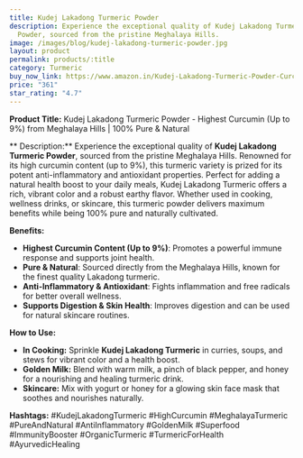 ```yaml
---
title: Kudej Lakadong Turmeric Powder
description: Experience the exceptional quality of Kudej Lakadong Turmeric
  Powder, sourced from the pristine Meghalaya Hills.
image: /images/blog/kudej-lakadong-turmeric-powder.jpg
layout: product
permalink: products/:title
category: Turmeric
buy_now_link: https://www.amazon.in/Kudej-Lakadong-Turmeric-Powder-Curcumin/dp/B09DLCKHFP/ref=sxin_13_pa_sp_search_thematic_sspa?content-id=amzn1.sym.5f0af06c-b5c9-4e71-bd04-2954cdf89bd6%3Aamzn1.sym.5f0af06c-b5c9-4e71-bd04-2954cdf89bd6&tag=ayushmonk-21
price: "361"
star_rating: "4.7"
---
```

**Product Title:** Kudej Lakadong Turmeric Powder - Highest Curcumin (Up to 9%) from Meghalaya Hills | 100% Pure & Natural

** Description:**
Experience the exceptional quality of **Kudej Lakadong Turmeric Powder**, sourced from the pristine Meghalaya Hills. Renowned for its high curcumin content (up to 9%), this turmeric variety is prized for its potent anti-inflammatory and antioxidant properties. Perfect for adding a natural health boost to your daily meals, Kudej Lakadong Turmeric offers a rich, vibrant color and a robust earthy flavor. Whether used in cooking, wellness drinks, or skincare, this turmeric powder delivers maximum benefits while being 100% pure and naturally cultivated.

**Benefits:**
- **Highest Curcumin Content (Up to 9%)**: Promotes a powerful immune response and supports joint health.
- **Pure & Natural**: Sourced directly from the Meghalaya Hills, known for the finest quality Lakadong turmeric.
- **Anti-Inflammatory & Antioxidant**: Fights inflammation and free radicals for better overall wellness.
- **Supports Digestion & Skin Health**: Improves digestion and can be used for natural skincare routines.

**How to Use:**
- **In Cooking:** Sprinkle **Kudej Lakadong Turmeric** in curries, soups, and stews for vibrant color and a health boost.
- **Golden Milk:** Blend with warm milk, a pinch of black pepper, and honey for a nourishing and healing turmeric drink.
- **Skincare:** Mix with yogurt or honey for a glowing skin face mask that soothes and nourishes naturally.

**Hashtags:**
#KudejLakadongTurmeric #HighCurcumin #MeghalayaTurmeric #PureAndNatural #AntiInflammatory #GoldenMilk #Superfood #ImmunityBooster #OrganicTurmeric #TurmericForHealth #AyurvedicHealing
